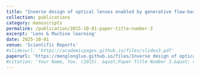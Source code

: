 ```yaml
---
title: "Inverse design of optical lenses enabled by generative flow-based invertible neural networks"
collection: publications
category: manuscripts
permalink: /publication/2015-10-01-paper-title-number-3
excerpt: 'Lens & Machine learning'
date: 2025-10-01
venue: 'Scientific Reports'
#slidesurl: 'https://academicpages.github.io/files/slides3.pdf'
paperurl: 'https://menglongluo.github.io/files/Inverse design of optical lenses enabled by generative flow-based invertible neural networks.pdf'
#citation: 'Your Name, You. (2015). &quot;Paper Title Number 3.&quot; <i>Journal 1</i>. 1(3).'
---
```



